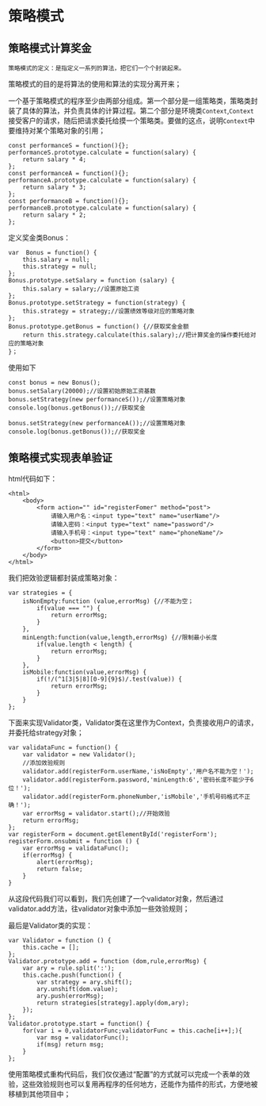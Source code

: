 
# 策略模式
## 策略模式计算奖金
`策略模式的定义：是指定义一系列的算法，把它们一个个封装起来。`

策略模式的目的是将算法的使用和算法的实现分离开来；

一个基于策略模式的程序至少由两部分组成。第一个部分是一组策略类，策略类封装了具体的算法，并负责具体的计算过程。第二个部分是环境类`Context`,`Context`接受客户的请求，随后把请求委托给摸一个策略类。要做的这点，说明`Context`中要维持对某个策略对象的引用；
```
const performanceS = function(){};
performanceS.prototype.calculate = function(salary) {
	return salary * 4;
};
const performanceA = function(){};
performanceA.prototype.calculate = function(salary) {
	return salary * 3;
};
const performanceB = function(){};
performanceB.prototype.calculate = function(salary) {
	return salary * 2;
};
```
定义奖金类Bonus：
```
var  Bonus = function() {
	this.salary = null;
	this.strategy = null;
};
Bonus.prototype.setSalary = function (salary) {
	this.salary = salary;//设置原始工资
};
Bonus.prototype.setStrategy = function(strategy) {
	this.strategy = strategy;//设置绩效等级对应的策略对象
};
Bonus.prototype.getBonus = function() {//获取奖金金额
	return this.strategy.calculate(this.salary);//把计算奖金的操作委托给对应的策略对象
}；

```

使用如下
```
const bonus = new Bonus();
bonus.setSalary(20000);//设置初始原始工资基数
bonus.setStrategy(new performanceS());//设置策略对象
console.log(bonus.getBonus());//获取奖金

bonus.setStrategy(new performanceA());//设置策略对象
console.log(bonus.getBonus());//获取奖金
```

## 策略模式实现表单验证
html代码如下：
```
<html>
	<body>
		<form action="" id="registerFomer" method="post">
			请输入用户名：<input type="text" name="userName"/>
			请输入密码：<input type="text" name="password"/>
			请输入手机号：<input type="text" name="phoneName"/>
			<button>提交</button>
		</form>
	</body>
</html>
```
我们把效验逻辑都封装成策略对象：
```
var strategies = {
	isNonEmpty:function (value,errorMsg) {//不能为空；
		if(value === "") {
			return errorMsg;
		}
	},
	minLength:function(value,length,errorMsg) {//限制最小长度
		if(value.length < length) {
			return errorMsg;
		}
	},
	isMobile:function(value,errorMsg) {
		if(!/(^1[3|5|8][0-9]{9}$)/.test(value)) {
			return errorMsg;
		}
	}
};

```
下面来实现Validator类，Validator类在这里作为Context，负责接收用户的请求，并委托给strategy对象；
```
var validataFunc = function() {
	var validator = new Validator();
	//添加效验规则
	validator.add(registerForm.userName,'isNoEmpty','用户名不能为空！');
	validator.add(registerForm.password,'minLength:6','密码长度不能少于6位！');
	validator.add(registerForm.phoneNumber,'isMobile','手机号码格式不正确！');
	var errorMsg = validator.start();//开始效验
	return errorMsg;
};
var registerForm = document.getElementById('registerForm');
registerForm.onsubmit = function () {
	var errorMsg = validataFunc();
	if(errorMsg) {
		alert(errorMsg);
		return false;
	}
}
```
从这段代码我们可以看到，我们先创建了一个validator对象，然后通过validator.add方法，往validator对象中添加一些效验规则；

最后是Validator类的实现：
```
var Validator = function () {
	this.cache = [];
};
Validator.prototype.add = function (dom,rule,errorMsg) {
	var ary = rule.split(':');
	this.cache.push(function() {
		var strategy = ary.shift();
		ary.unshift(dom.value);
		ary.push(errorMsg);
		return strategies[strategy].apply(dom,ary);
	});
};
Validator.prototype.start = function() {
	for(var i = 0,validatorFunc;validatorFunc = this.cache[i++];){
		var msg = validatorFunc();
		if(msg) return msg;
	}
};
```
使用策略模式重构代码后，我们仅仅通过“配置”的方式就可以完成一个表单的效验，这些效验规则也可以复用再程序的任何地方，还能作为插件的形式，方便地被移植到其他项目中；
